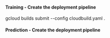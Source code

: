 #### Training - Create the deployment pipeline

 gcloud builds submit --config cloudbuild.yaml .

#### Prediction - Create the deployment pipeline
